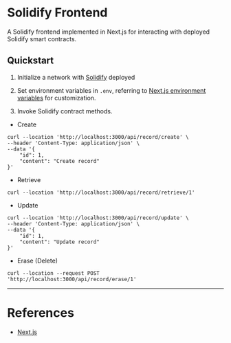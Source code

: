 # Solidify Frontend

A Solidify frontend implemented in Next.js for interacting with deployed Solidify smart contracts.

## Quickstart

1. Initialize a network with [Solidify](https://github.com/yepengding/solidify) deployed
2. Set environment variables in `.env`, referring
   to [Next.js environment variables](https://nextjs.org/docs/basic-features/environment-variables) for customization.

3. Invoke Solidify contract methods.

- Create

```shell
curl --location 'http://localhost:3000/api/record/create' \
--header 'Content-Type: application/json' \
--data '{
    "id": 1,
    "content": "Create record"
}'
```

- Retrieve

```shell
curl --location 'http://localhost:3000/api/record/retrieve/1'
```

- Update

```shell
curl --location 'http://localhost:3000/api/record/update' \
--header 'Content-Type: application/json' \
--data '{
    "id": 1,
    "content": "Update record"
}'
```

- Erase (Delete)

```shell
curl --location --request POST 'http://localhost:3000/api/record/erase/1'
```

---

# References

- [Next.js](https://nextjs.org/)
